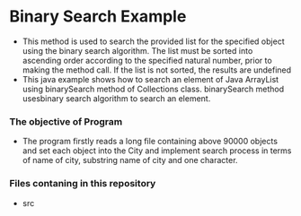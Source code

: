 <h1>Binary Search Example</h1>

<ul>
  <li>This method is used to search the provided list for the specified object using the binary search algorithm. The list must be sorted into ascending order according to the specified natural number, prior to making the method call. If the list is not sorted, the results are undefined</li>
  <li>This java example shows how to search an element of Java ArrayList using binarySearch method of Collections class. binarySearch method usesbinary search algorithm to search an element.</li>
</ul>

<h3>The objective of Program</h3>
<ul>
  <li>The program firstly reads a long file containing above 90000 objects and set each object into the City and implement search process in terms of name of city, substring name of city and one character.</li>
</ul>


<h3>Files contaning in this repository</h3>
<ul>
  <li>src
    <ul></ul>
    <ul></ul>
  </li>
</ul>
